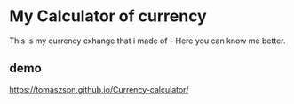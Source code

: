 # My Calculator of currency
This is my currency exhange that i made of - Here you can know me better.

## demo
https://tomaszspn.github.io/Currency-calculator/
